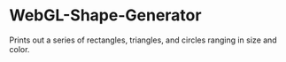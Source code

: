 # WebGL-Shape-Generator
Prints out a series of rectangles, triangles, and circles ranging in size and color.
